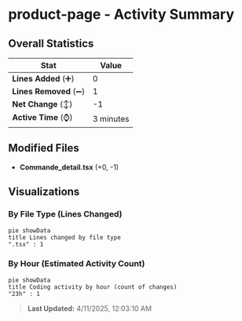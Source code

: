 # product-page - Activity Summary 

## Overall Statistics

| Stat                   | Value                                                             |
| ---------------------- | ----------------------------------------------------------------- |
| **Lines Added** (➕)   | 0                                          |
| **Lines Removed** (➖) | 1                                        |
| **Net Change** (↕)    | -1                |
| **Active Time** (⌚)   | 3 minutes |


## Modified Files
- **Commande_detail.tsx** (+0, -1)

## Visualizations

### By File Type (Lines Changed)

```mermaid
pie showData
title Lines changed by file type
".tsx" : 1
```

### By Hour (Estimated Activity Count)

```mermaid
pie showData
title Coding activity by hour (count of changes)
"23h" : 1
```


> **Last Updated:** 4/11/2025, 12:03:10 AM